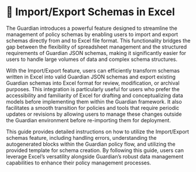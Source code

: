# 📁 Import/Export Schemas in Excel

The Guardian introduces a powerful feature designed to streamline the management of policy schemas by enabling users to import and export schemas directly from and to Excel file format. This functionality bridges the gap between the flexibility of spreadsheet management and the structured requirements of Guardian JSON schemas, making it significantly easier for users to handle large volumes of data and complex schema structures.&#x20;

With the Import/Export feature, users can efficiently transform schemas written in Excel into valid Guardian JSON schemas and export existing Guardian schemas into Excel format for review, modification, or archival purposes. This integration is particularly useful for users who prefer the accessibility and familiarity of Excel for drafting and conceptualizing data models before implementing them within the Guardian framework. It also facilitates a smooth transition for policies and tools that require periodic updates or revisions by allowing users to manage these changes outside the Guardian environment before re-importing them for deployment.&#x20;

This guide provides detailed instructions on how to utilize the Import/Export schemas feature, including handling errors, understanding the autogenerated blocks within the Guardian policy flow, and utilizing the provided template for schema creation. By following this guide, users can leverage Excel’s versatility alongside Guardian’s robust data management capabilities to enhance their policy management processes.
